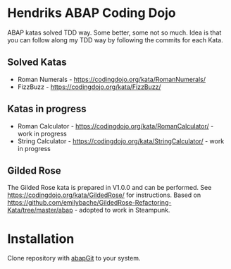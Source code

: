 # Hendriks ABAP Coding Dojo

ABAP katas solved TDD way. Some better, some not so much. Idea is that you can follow along my TDD way by following the commits for each Kata.

## Solved Katas
* Roman Numerals - https://codingdojo.org/kata/RomanNumerals/
* FizzBuzz - https://codingdojo.org/kata/FizzBuzz/

## Katas in progress
* Roman Calculator - https://codingdojo.org/kata/RomanCalculator/ - work in progress
* String Calculator - https://codingdojo.org/kata/StringCalculator/ - work in progress

## Gilded Rose
The Gilded Rose kata is prepared in V1.0.0 and can be performed. See https://codingdojo.org/kata/GildedRose/ for instructions. Based on https://github.com/emilybache/GildedRose-Refactoring-Kata/tree/master/abap - adopted to work in Steampunk.

# Installation

Clone repository with [abapGit](http://abapgit.org/) to your system. 
